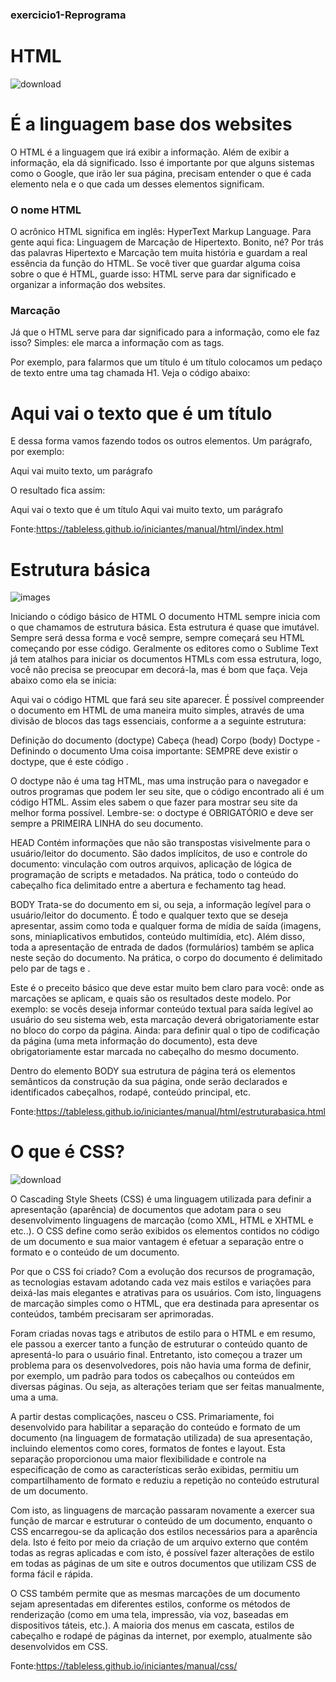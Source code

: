 ### exercicio1-Reprograma
# HTML

![download](https://github.com/Letiiciia/exercicio1-reprograma/blob/master/Img/download.png)

<h1>É a linguagem base dos websites</h1>

<p>O HTML é a linguagem que irá exibir a informação. Além de exibir a informação, ela dá significado. Isso é importante por que alguns sistemas como o Google, que irão ler sua página, precisam entender o que é cada elemento nela e o que cada um desses elementos significam.</p>


### O nome HTML

<p>O acrônico HTML significa em inglês: HyperText Markup Language. Para gente aqui fica: Linguagem de Marcação de Hipertexto. Bonito, né?
Por trás das palavras Hipertexto e Marcação tem muita história e guardam a real essência da função do HTML. 
Se você tiver que guardar alguma coisa sobre o que é HTML, guarde isso: HTML serve para dar significado e organizar a informação dos websites.</p>


### Marcação
<p>Já que o HTML serve para dar significado para a informação, como ele faz isso? Simples: ele marca a informação com as tags.</p>

<p>Por exemplo, para falarmos que um título é um título colocamos um pedaço de texto entre uma tag chamada H1. Veja o código abaixo:</p>

<h1>Aqui vai o texto que é um título</h1>
E dessa forma vamos fazendo todos os outros elementos. Um parágrafo, por exemplo:

<p>Aqui vai muito texto, um parágrafo</p>

O resultado fica assim:

Aqui vai o texto que é um título
Aqui vai muito texto, um parágrafo

Fonte:https://tableless.github.io/iniciantes/manual/html/index.html



# Estrutura básica

![images](https://github.com/Letiiciia/exercicio1-reprograma/blob/master/Img/images.png)

Iniciando o código básico de HTML
O documento HTML sempre inicia com o que chamamos de estrutura básica. Esta estrutura é quase que imutável. Sempre será dessa forma e você sempre, sempre começará seu HTML começando por esse código. Geralmente os editores como o Sublime Text já tem atalhos para iniciar os documentos HTMLs com essa estrutura, logo, você não precisa se preocupar em decorá-la, mas é bom que faça. Veja abaixo como ela se inicia:

<!DOCTYPE html>
<html lang="pt-br">
  <head>
    <title>Título da página</title>
    <meta charset="utf-8">
  </head>
  <body>
    Aqui vai o código HTML que fará seu site aparecer.
  </body>
</html>
É possível compreender o documento em HTML de uma maneira muito simples, através de uma divisão de blocos das tags essenciais, conforme a a seguinte estrutura:

Definição do documento (doctype)
Cabeça (head)
Corpo (body)
Doctype - Definindo o documento
Uma coisa importante: SEMPRE deve existir o doctype, que é este código <!DOCTYPE html>.

O doctype não é uma tag HTML, mas uma instrução para o navegador e outros programas que podem ler seu site, que o código encontrado ali é um código HTML. Assim eles sabem o que fazer para mostrar seu site da melhor forma possível. Lembre-se: o doctype é OBRIGATÓRIO e deve ser sempre a PRIMEIRA LINHA do seu documento.

HEAD
Contém informações que não são transpostas visivelmente para o usuário/leitor do documento. São dados implícitos, de uso e controle do documento: vinculação com outros arquivos, aplicação de lógica de programação de scripts e metadados. Na prática, todo o conteúdo do cabeçalho fica delimitado entre a abertura e fechamento tag head.

BODY
Trata-se do documento em si, ou seja, a informação legível para o usuário/leitor do documento. É todo e qualquer texto que se deseja apresentar, assim como toda e qualquer forma de mídia de saída (imagens, sons, miniaplicativos embutidos, conteúdo multimídia, etc). Além disso, toda a apresentação de entrada de dados (formulários) também se aplica neste seção do documento. Na prática, o corpo do documento é delimitado pelo par de tags <body> e </body>.

Este é o preceito básico que deve estar muito bem claro para você: onde as marcações se aplicam, e quais são os resultados deste modelo. Por exemplo: se vocês deseja informar conteúdo textual para saída legível ao usuário do seu sistema web, esta marcação deverá obrigatoriamente estar no bloco do corpo da página. Ainda: para definir qual o tipo de codificação da página (uma meta informação do documento), esta deve obrigatoriamente estar marcada no cabeçalho do mesmo documento.

Dentro do elemento BODY sua estrutura de página terá os elementos semânticos da construção da sua página, onde serão declarados e identificados cabeçalhos, rodapé, conteúdo principal, etc.

Fonte:https://tableless.github.io/iniciantes/manual/html/estruturabasica.html

# O que é CSS?

![download](https://github.com/Letiiciia/exercicio1-reprograma/blob/master/Img/download.jpg)

O Cascading Style Sheets (CSS) é uma linguagem utilizada para definir a apresentação (aparência) de documentos que adotam para o seu desenvolvimento linguagens de marcação (como XML, HTML e XHTML e etc..). O CSS define como serão exibidos os elementos contidos no código de um documento e sua maior vantagem é efetuar a separação entre o formato e o conteúdo de um documento.

Por que o CSS foi criado?
Com a evolução dos recursos de programação, as tecnologias estavam adotando cada vez mais estilos e variações para deixá-las mais elegantes e atrativas para os usuários. Com isto, linguagens de marcação simples como o HTML, que era destinada para apresentar os conteúdos, também precisaram ser aprimoradas.

Foram criadas novas tags e atributos de estilo para o HTML e em resumo, ele passou a exercer tanto a função de estruturar o conteúdo quanto de apresentá-lo para o usuário final. Entretanto, isto começou a trazer um problema para os desenvolvedores, pois não havia uma forma de definir, por exemplo, um padrão para todos os cabeçalhos ou conteúdos em diversas páginas. Ou seja, as alterações teriam que ser feitas manualmente, uma a uma.

A partir destas complicações, nasceu o CSS. Primariamente, foi desenvolvido para habilitar a separação do conteúdo e formato de um documento (na linguagem de formatação utilizada) de sua apresentação, incluindo elementos como cores, formatos de fontes e layout. Esta separação proporcionou uma maior flexibilidade e controle na especificação de como as características serão exibidas, permitiu um compartilhamento de formato e reduziu a repetição no conteúdo estrutural de um documento.

Com isto, as linguagens de marcação passaram novamente a exercer sua função de marcar e estruturar o conteúdo de um documento, enquanto o CSS encarregou-se da aplicação dos estilos necessários para a aparência dela. Isto é feito por meio da criação de um arquivo externo que contém todas as regras aplicadas e com isto, é possível fazer alterações de estilo em todas as páginas de um site e outros documentos que utilizam CSS de forma fácil e rápida.

O CSS também permite que as mesmas marcações de um documento sejam apresentadas em diferentes estilos, conforme os métodos de renderização (como em uma tela, impressão, via voz, baseadas em dispositivos táteis, etc.). A maioria dos menus em cascata, estilos de cabeçalho e rodapé de páginas da internet, por exemplo, atualmente são desenvolvidos em CSS.

Fonte:https://tableless.github.io/iniciantes/manual/css/

